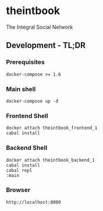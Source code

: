 # theintbook

The Integral Social Network

## Development - TL;DR

### Prerequisites

    docker-compose >= 1.6

### Main shell

    docker-compose up -d

### Frontend Shell

    docker attach theintbook_frontend_1
    cabal install

### Backend Shell

    docker attach theintbook_backend_1
    cabal install
    cabal repl
    :main

### Browser

    http://localhost:8000

